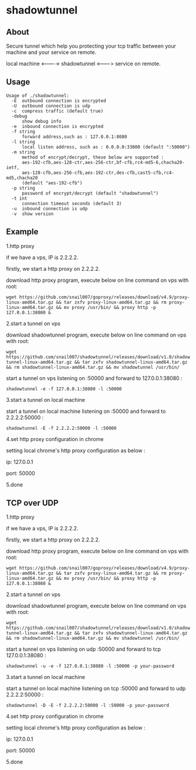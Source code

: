 # shadowtunnel

## About

Secure tunnel which help you protecting your tcp traffic between your machine and your service on remote.

local machine <----> shadowtunnel <---> service on remote.

## Usage

```text
Usage of ./shadowtunnel:
  -E  outbound connection is encrypted
  -U  outbound connection is udp
  -c  compress traffic (default true)
  -debug
      show debug info
  -e  inbound connection is encrypted
  -f string
      forward address,such as : 127.0.0.1:8080
  -l string
      local listen address, such as : 0.0.0.0:33000 (default ":50000")
  -m string
      method of encrypt/decrypt, these below are supported :
      aes-192-cfb,aes-128-ctr,aes-256-ctr,bf-cfb,rc4-md5-6,chacha20-ietf,
      aes-128-cfb,aes-256-cfb,aes-192-ctr,des-cfb,cast5-cfb,rc4-md5,chacha20
      (default "aes-192-cfb")
  -p string
      password of encrypt/decrypt (default "shadowtunnel")
  -t int
      connection timeout seconds (default 3)
  -u  inbound connection is udp
  -v  show version
```

## Example

1.http proxy

if we have a vps, IP is 2.2.2.2.

firstly, we start a http proxy on 2.2.2.2.

download http proxy program, execute below on line command on vps with root:

`wget https://github.com/snail007/goproxy/releases/download/v4.9/proxy-linux-amd64.tar.gz && tar zxfv proxy-linux-amd64.tar.gz && rm proxy-linux-amd64.tar.gz && mv proxy /usr/bin/ && proxy http -p 127.0.0.1:38080 &`

2.start a tunnel on vps

download shadowtunnel program, execute below on line command on vps with root:

`wget https://github.com/snail007/shadowtunnel/releases/download/v1.0/shadowtunnel-linux-amd64.tar.gz && tar zxfv shadowtunnel-linux-amd64.tar.gz && rm shadowtunnel-linux-amd64.tar.gz && mv shadowtunnel /usr/bin/`

start a tunnel on vps listening on :50000 and forward to 127.0.0.1:38080 :

`shadowtunnel -e -f 127.0.0.1:38080 -l :50000`

3.start a tunnel on local machine

start a tunnel on local machine listening on :50000 and forward to 2.2.2.2:50000 :

`shadowtunnel -E -f 2.2.2.2:50000 -l :50000`

4.set http proxy configuration in chrome

setting local chrome's http proxy configuration as below :

ip: 127.0.0.1

port: 50000

5.done

## TCP over UDP

1.http proxy

if we have a vps, IP is 2.2.2.2.

firstly, we start a http proxy on 2.2.2.2.

download http proxy program, execute below on line command on vps with root:

`wget https://github.com/snail007/goproxy/releases/download/v4.9/proxy-linux-amd64.tar.gz && tar zxfv proxy-linux-amd64.tar.gz && rm proxy-linux-amd64.tar.gz && mv proxy /usr/bin/ && proxy http -p 127.0.0.1:38080 &`

2.start a tunnel on vps

download shadowtunnel program, execute below on line command on vps with root:

`wget https://github.com/snail007/shadowtunnel/releases/download/v1.0/shadowtunnel-linux-amd64.tar.gz && tar zxfv shadowtunnel-linux-amd64.tar.gz && rm shadowtunnel-linux-amd64.tar.gz && mv shadowtunnel /usr/bin/`

start a tunnel on vps listening on udp :50000 and forward to tcp 127.0.0.1:38080 :

`shadowtunnel -u -e -f 127.0.0.1:38080 -l :50000 -p your-password`

3.start a tunnel on local machine

start a tunnel on local machine listening on tcp :50000 and forward to udp 2.2.2.2:50000 :

`shadowtunnel -D -E -f 2.2.2.2:50000 -l :50000 -p your-password`

4.set http proxy configuration in chrome

setting local chrome's http proxy configuration as below :

ip: 127.0.0.1

port: 50000

5.done

